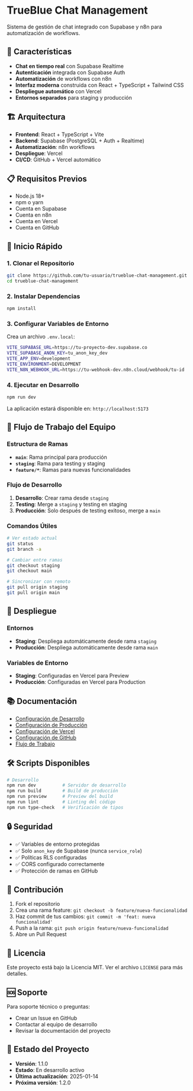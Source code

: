 # TrueBlue Chat Management

Sistema de gestión de chat integrado con Supabase y n8n para automatización de workflows.

## 🚀 Características

- **Chat en tiempo real** con Supabase Realtime
- **Autenticación** integrada con Supabase Auth
- **Automatización** de workflows con n8n
- **Interfaz moderna** construida con React + TypeScript + Tailwind CSS
- **Despliegue automático** con Vercel
- **Entornos separados** para staging y producción

## 🏗️ Arquitectura

- **Frontend**: React + TypeScript + Vite
- **Backend**: Supabase (PostgreSQL + Auth + Realtime)
- **Automatización**: n8n workflows
- **Despliegue**: Vercel
- **CI/CD**: GitHub + Vercel automático

## 📋 Requisitos Previos

- Node.js 18+
- npm o yarn
- Cuenta en Supabase
- Cuenta en n8n
- Cuenta en Vercel
- Cuenta en GitHub

## 🚀 Inicio Rápido

### 1. Clonar el Repositorio
```bash
git clone https://github.com/tu-usuario/trueblue-chat-management.git
cd trueblue-chat-management
```

### 2. Instalar Dependencias
```bash
npm install
```

### 3. Configurar Variables de Entorno
Crea un archivo `.env.local`:
```bash
VITE_SUPABASE_URL=https://tu-proyecto-dev.supabase.co
VITE_SUPABASE_ANON_KEY=tu_anon_key_dev
VITE_APP_ENV=development
VITE_ENVIRONMENT=DEVELOPMENT
VITE_N8N_WEBHOOK_URL=https://tu-webhook-dev.n8n.cloud/webhook/tu-id
```

### 4. Ejecutar en Desarrollo
```bash
npm run dev
```

La aplicación estará disponible en: `http://localhost:5173`

## 🔄 Flujo de Trabajo del Equipo

### Estructura de Ramas
- **`main`**: Rama principal para producción
- **`staging`**: Rama para testing y staging
- **`feature/*`**: Ramas para nuevas funcionalidades

### Flujo de Desarrollo
1. **Desarrollo**: Crear rama desde `staging`
2. **Testing**: Merge a `staging` y testing en staging
3. **Producción**: Solo después de testing exitoso, merge a `main`

### Comandos Útiles
```bash
# Ver estado actual
git status
git branch -a

# Cambiar entre ramas
git checkout staging
git checkout main

# Sincronizar con remoto
git pull origin staging
git pull origin main
```

## 🚀 Despliegue

### Entornos
- **Staging**: Despliega automáticamente desde rama `staging`
- **Producción**: Despliega automáticamente desde rama `main`

### Variables de Entorno
- **Staging**: Configuradas en Vercel para Preview
- **Producción**: Configuradas en Vercel para Production

## 📚 Documentación

- [Configuración de Desarrollo](./DEVELOPMENT_SETUP.md)
- [Configuración de Producción](./PRODUCTION_SETUP.md)
- [Configuración de Vercel](./VERCEL_SETUP.md)
- [Configuración de GitHub](./GITHUB_SETUP.md)
- [Flujo de Trabajo](./WORKFLOW_SETUP.md)

## 🛠️ Scripts Disponibles

```bash
# Desarrollo
npm run dev          # Servidor de desarrollo
npm run build        # Build de producción
npm run preview      # Preview del build
npm run lint         # Linting del código
npm run type-check   # Verificación de tipos
```

## 🔒 Seguridad

- ✅ Variables de entorno protegidas
- ✅ Solo `anon_key` de Supabase (nunca `service_role`)
- ✅ Políticas RLS configuradas
- ✅ CORS configurado correctamente
- ✅ Protección de ramas en GitHub

## 🤝 Contribución

1. Fork el repositorio
2. Crea una rama feature: `git checkout -b feature/nueva-funcionalidad`
3. Haz commit de tus cambios: `git commit -m 'feat: nueva funcionalidad'`
4. Push a la rama: `git push origin feature/nueva-funcionalidad`
5. Abre un Pull Request

## 📝 Licencia

Este proyecto está bajo la Licencia MIT. Ver el archivo `LICENSE` para más detalles.

## 🆘 Soporte

Para soporte técnico o preguntas:
- Crear un Issue en GitHub
- Contactar al equipo de desarrollo
- Revisar la documentación del proyecto

## 🔄 Estado del Proyecto

- **Versión**: 1.1.0
- **Estado**: En desarrollo activo
- **Última actualización**: 2025-01-14
- **Próxima versión**: 1.2.0
